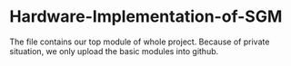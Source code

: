 # Hardware-Implementation-of-SGM
The file contains our top module of whole project.
Because of private situation, we only upload the basic modules into github.
